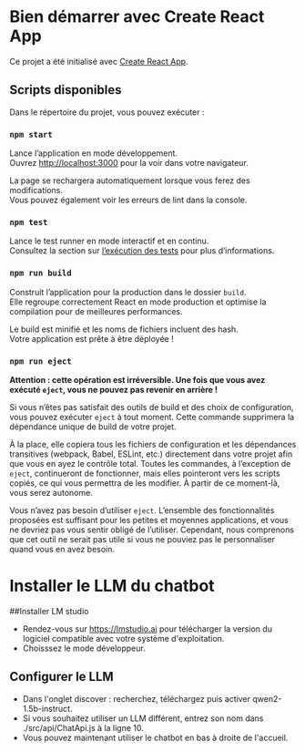 # Bien démarrer avec Create React App

Ce projet a été initialisé avec [Create React App](https://github.com/elisalenotre/bookineo-front/tree/main).

## Scripts disponibles

Dans le répertoire du projet, vous pouvez exécuter :

### `npm start`

Lance l’application en mode développement.  
Ouvrez [http://localhost:3000](http://localhost:3000) pour la voir dans votre navigateur.

La page se rechargera automatiquement lorsque vous ferez des modifications.  
Vous pouvez également voir les erreurs de lint dans la console.

### `npm test`

Lance le test runner en mode interactif et en continu.  
Consultez la section sur [l’exécution des tests](https://facebook.github.io/create-react-app/docs/running-tests) pour plus d’informations.

### `npm run build`

Construit l’application pour la production dans le dossier `build`.  
Elle regroupe correctement React en mode production et optimise la compilation pour de meilleures performances.

Le build est minifié et les noms de fichiers incluent des hash.  
Votre application est prête à être déployée !

### `npm run eject`

**Attention : cette opération est irréversible. Une fois que vous avez exécuté `eject`, vous ne pouvez pas revenir en arrière !**

Si vous n’êtes pas satisfait des outils de build et des choix de configuration, vous pouvez exécuter `eject` à tout moment. Cette commande supprimera la dépendance unique de build de votre projet.

À la place, elle copiera tous les fichiers de configuration et les dépendances transitives (webpack, Babel, ESLint, etc.) directement dans votre projet afin que vous en ayez le contrôle total. Toutes les commandes, à l’exception de `eject`, continueront de fonctionner, mais elles pointeront vers les scripts copiés, ce qui vous permettra de les modifier. À partir de ce moment-là, vous serez autonome.

Vous n’avez pas besoin d’utiliser `eject`. L’ensemble des fonctionnalités proposées est suffisant pour les petites et moyennes applications, et vous ne devriez pas vous sentir obligé de l’utiliser. Cependant, nous comprenons que cet outil ne serait pas utile si vous ne pouviez pas le personnaliser quand vous en avez besoin.

# Installer le LLM du chatbot

##Installer LM studio

- Rendez-vous sur https://lmstudio.ai pour télécharger la version du logiciel compatible avec votre système d'exploitation.
- Choisssez le mode développeur.

## Configurer le LLM
- Dans l'onglet discover : recherchez, téléchargez puis activer qwen2-1.5b-instruct.
- Si vous souhaitez utiliser un LLM différent, entrez son nom dans ./src/api/ChatApi.js à la ligne 10.
- Vous pouvez maintenant utiliser le chatbot en bas à droite de l'accueil.
